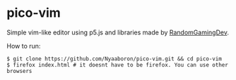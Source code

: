 # pico-vim
Simple vim-like editor using p5.js and libraries made by [RandomGamingDev](https://github.com/RandomGamingDev/).

How to run:
```
$ git clone https://github.com/Nyaaboron/pico-vim.git && cd pico-vim
$ firefox index.html # it doesnt have to be firefox. You can use other browsers
```
